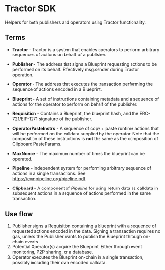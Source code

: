 # Tractor SDK

Helpers for both publishers and operators using Tractor functionality.

## Terms

- **Tractor** - Tractor is a system that enables operators to perform arbitrary sequences of actions on behalf of a publisher.
- **Publisher** - The address that signs a Blueprint requesting actions to be performed on its behalf. Effectively msg.sender during Tractor operation.
- **Operator** - The address that executes the transaction performing the sequence of actions encoded in a Blueprint.
- **Blueprint** - A set of instructions containing metadata and a sequence of actions for the operator to perform on behalf of the publisher.
- **Requisition** - Contains a Blueprint, the blueprint hash, and the ERC-721/EIP-1271 signature of the publisher.
- **OperatorPasteInstrs** - A sequence of copy + paste runtime actions that will be performed on the calldata supplied by the operator. Note that the composition of these instructions is **not** the same as the composition of Clipboard PasteParams.
- **MaxNonce** - The maximum number of times the blueprint can be operated.

- **Pipeline** - Independent system for performing arbitrary sequence of actions in a single transactions. See https://evmpipeline.org/pipeline.pdf.
- **Clipboard** - A component of _Pipeline_ for using return data as calldata in subsequent actions in a sequence of actions performed in the same transaction.

## Use flow

1. Publisher signs a Requisition containing a blueprint with a sequence of requested actions encoded in the data. Signing a transaction requires no gas, unless the Publisher wants to publish the Blueprint through on-chain events.
2. Potential Operator(s) acquire the Blueprint. Either through event monitoring, P2P sharing, or a database.
3. Operator executes the Blueprint on-chain in a single transaction, possibly including their own encoded calldata.
